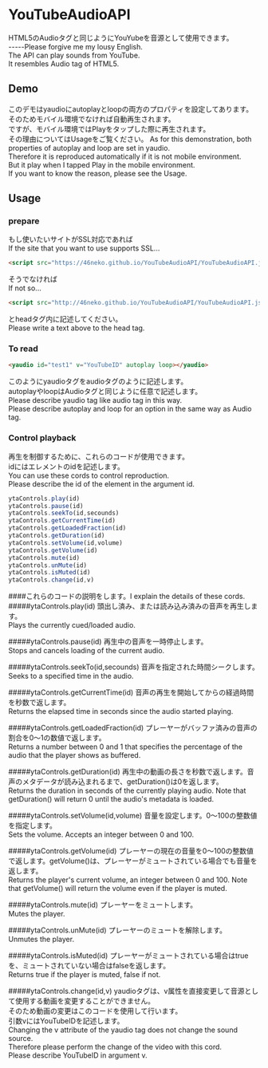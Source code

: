 ﻿YouTubeAudioAPI
====

HTML5のAudioタグと同じようにYouYubeを音源として使用できます。  
-----Please forgive me my lousy English.﻿  
The API can play sounds from YouTube.  
It resembles Audio tag of HTML5.

## Demo
[Demo]:(https://46neko.github.io/YouTubeAudioAPI/demo.html)  
このデモはyaudioにautoplayとloopの両方のプロパティを設定してあります。  
そのためモバイル環境でなければ自動再生されます。  
ですが、モバイル環境ではPlayをタップした際に再生されます。  
その理由についてはUsageをご覧ください。 
As for this demonstration, both properties of autoplay and loop are set in yaudio.  
Therefore it is reproduced automatically if it is not mobile environment.  
But it play when I tapped Play in the mobile environment.  
If you want to know the reason, please see the Usage.

## Usage
### prepare
もし使いたいサイトがSSL対応であれば  
If the site that you want to use supports SSL...

```html
<script src="https://46neko.github.io/YouTubeAudioAPI/YouTubeAudioAPI.js"></script>
```

そうでなければ  
If not so...

```html
<script src="http://46neko.github.io/YouTubeAudioAPI/YouTubeAudioAPI.js"></script>
```

とheadタグ内に記述してください。  
Please write a text above to the head tag.

### To read

```html
<yaudio id="test1" v="YouTubeID" autoplay loop></yaudio>
```

このようにyaudioタグをaudioタグのように記述します。  
autoplayやloopはAudioタグと同じように任意で記述します。  
Please describe yaudio tag like audio tag in this way.  
Please describe autoplay and loop for an option in the same way as Audio tag.

### Control playback
再生を制御するために、これらのコードが使用できます。  
idにはエレメントのidを記述します。  
You can use these cords to control reproduction.  
Please describe the id of the element in the argument id.

```javascript
ytaControls.play(id)
ytaControls.pause(id)
ytaControls.seekTo(id,secounds)
ytaControls.getCurrentTime(id)
ytaControls.getLoadedFraction(id)
ytaControls.getDuration(id)
ytaControls.setVolume(id,volume)
ytaControls.getVolume(id)
ytaControls.mute(id)
ytaControls.unMute(id)
ytaControls.isMuted(id)
ytaControls.change(id,v)
```

####これらのコードの説明をします。I explain the details of these cords.
#####ytaControls.play(id)
頭出し済み、または読み込み済みの音声を再生します。  
Plays the currently cued/loaded audio.  

#####ytaControls.pause(id)
再生中の音声を一時停止します。  
Stops and cancels loading of the current audio.  

#####ytaControls.seekTo(id,secounds)
音声を指定された時間シークします。  
Seeks to a specified time in the audio.  

#####ytaControls.getCurrentTime(id)
音声の再生を開始してからの経過時間を秒数で返します。  
Returns the elapsed time in seconds since the audio started playing.  

#####ytaControls.getLoadedFraction(id)
プレーヤーがバッファ済みの音声の割合を0～1の数値で返します。  
Returns a number between 0 and 1 that specifies the percentage of the audio that the player shows as buffered.  

#####ytaControls.getDuration(id)
再生中の動画の長さを秒数で返します。音声のメタデータが読み込まれるまで、getDuration()は0を返します。  
Returns the duration in seconds of the currently playing audio. Note that getDuration() will return 0 until the audio's metadata is loaded.  

#####ytaControls.setVolume(id,volume)
音量を設定します。0～100の整数値を指定します。  
Sets the volume. Accepts an integer between 0 and 100.  

#####ytaControls.getVolume(id)
プレーヤーの現在の音量を0～100の整数値で返します。getVolume()は、プレーヤーがミュートされている場合でも音量を返します。  
Returns the player's current volume, an integer between 0 and 100. Note that getVolume() will return the volume even if the player is muted.  

#####ytaControls.mute(id)
プレーヤーをミュートします。  
Mutes the player.  

#####ytaControls.unMute(id)
プレーヤーのミュートを解除します。  
Unmutes the player.    

#####ytaControls.isMuted(id)
プレーヤーがミュートされている場合はtrueを、ミュートされていない場合はfalseを返します。  
Returns true if the player is muted, false if not.  

#####ytaControls.change(id,v)
yaudioタグは、v属性を直接変更して音源として使用する動画を変更することができません。  
そのため動画の変更はこのコードを使用して行います。  
引数vにはYouTubeIDを記述します。  
Changing the v attribute of the yaudio tag does not change the sound source.  
Therefore please perform the change of the video with this cord.  
Please describe YouTubeID in argument v.